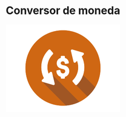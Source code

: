 <h1 align="center"> Conversor de moneda </h1>
<center>
<img align="center" src="/src/img/ModenasCAmbio.png" />
</center>
